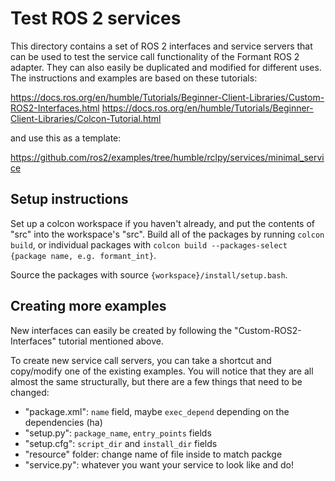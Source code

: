 # Test ROS 2 services

This directory contains a set of ROS 2 interfaces and service servers that can be used to test the service call functionality of the Formant ROS 2 adapter. They can also easily be duplicated and modified for different uses. The instructions and examples are based on these tutorials:

https://docs.ros.org/en/humble/Tutorials/Beginner-Client-Libraries/Custom-ROS2-Interfaces.html
https://docs.ros.org/en/humble/Tutorials/Beginner-Client-Libraries/Colcon-Tutorial.html

and use this as a template:

https://github.com/ros2/examples/tree/humble/rclpy/services/minimal_service

## Setup instructions

Set up a colcon workspace if you haven't already, and put the contents of "src" into the workspace's "src". Build all of the packages by running `colcon build`, or individual packages with `colcon build --packages-select {package name, e.g. formant_int}`.

Source the packages with source `{workspace}/install/setup.bash`.

## Creating more examples

New interfaces can easily be created by following the "Custom-ROS2-Interfaces" tutorial mentioned above.

To create new service call servers, you can take a shortcut and copy/modify one of the existing examples. You will notice that they are all almost the same structurally, but there are a few things that need to be changed:

* "package.xml": `name` field, maybe `exec_depend` depending on the dependencies (ha)
* "setup.py": `package_name`, `entry_points` fields
* "setup.cfg": `script_dir` and `install_dir` fields
* "resource" folder: change name of file inside to match packge
* "service.py": whatever you want your service to look like and do!